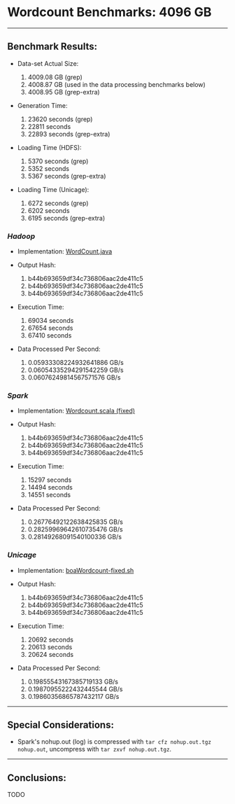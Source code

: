 # Wordcount Benchmarks: 4096 GB

---
## Benchmark Results:

- Data-set Actual Size:
  1. 4009.08 GB (grep)
  2. 4008.87 GB (used in the data processing benchmarks below)
  3. 4008.95 GB (grep-extra)

- Generation Time:
  1. 23620 seconds (grep)
  2. 22811 seconds
  3. 22893 seconds (grep-extra)

- Loading Time (HDFS):
  1. 5370 seconds (grep)
  2. 5352 seconds
  3. 5367 seconds (grep-extra)

- Loading Time (Unicage):
  1. 6272 seconds (grep)
  2. 6202 seconds
  3. 6195 seconds (grep-extra)


### ***Hadoop***

- Implementation: [WordCount.java](../../../../../workloads/batch/wordcount/javaWordcount/Wordcount/src/main/java/WordCount.java)

- Output Hash:
  1. b44b693659df34c736806aac2de411c5
  2. b44b693659df34c736806aac2de411c5
  3. b44b693659df34c736806aac2de411c5

- Execution Time: 
  1. 69034 seconds
  2. 67654 seconds
  3. 67410 seconds

- Data Processed Per Second: 
  1. 0.05933308224932641886 GB/s
  2. 0.06054335294291542259 GB/s
  3. 0.06076249814567571576 GB/s


### ***Spark***

- Implementation: [Wordcount.scala (fixed)](../../../../../workloads/batch/wordcount/scalaWordcount/src/main/scala/WordCount.scala)

- Output Hash:
  1. b44b693659df34c736806aac2de411c5
  2. b44b693659df34c736806aac2de411c5
  3. b44b693659df34c736806aac2de411c5

- Execution Time: 
  1. 15297 seconds
  2. 14494 seconds
  3. 14551 seconds

- Data Processed Per Second:
  1. 0.26776492122638425835 GB/s
  2. 0.28259969642610735476 GB/s
  3. 0.28149268091540100336 GB/s


### ***Unicage***

- Implementation: [boaWordcount-fixed.sh](../../../../../workloads/batch/wordcount/bashWordcount/boaWordcount/boaWordcount-fixed.sh)

- Output Hash:
  1. b44b693659df34c736806aac2de411c5
  2. b44b693659df34c736806aac2de411c5
  3. b44b693659df34c736806aac2de411c5

- Execution Time: 
  1. 20692 seconds
  2. 20613 seconds
  3. 20624 seconds

- Data Processed Per Second:
  1. 0.19855543167385719133 GB/s
  2. 0.19870955222432445544 GB/s
  3. 0.19860356865787432117 GB/s


---
## Special Considerations:

- Spark's nohup.out (log) is compressed with `tar cfz nohup.out.tgz nohup.out`, uncompress with `tar zxvf nohup.out.tgz`.


---
## Conclusions:

TODO